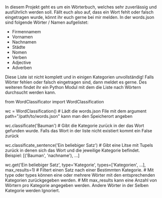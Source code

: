 In diesem Projekt geht es um ein Wörterbuch, welches sehr zuverlässig
und ausführlich werden soll. Fällt euch also auf, dass ein Wort fehlt
oder falsch eingetragen wurde, könnt ihr euch gerne bei mir melden.
In der words.json sind folgende Wörter / Namen aufgelistet:

- Firmennamem
- Vornamen
- Nachnamen
- Städte
- Nomen
- Verben
- Adjective
- Adverben


Diese Liste ist nicht komplett und in einigen Kategorien unvollständig! Falls Wörter fehlen oder falsch eingetragen sind, dann meldet es gerne.
Des weiteren findet ihr ein Python Modul mit dem die Liste nach Wörtern durchsucht werden kann.

from WordClassificator import WordClassification

wc = WordClassification()       # Lädt die words.json File mit dem argument path="/path/to/words.json" kann man den Speicherort angeben

wc.classificate('Bauman')       # Gibt die Kategorie zurück in der das Wort gefunden wurde. Falls das Wort in der liste nicht existiert kommt ein False zurück

wc.classificate_sentence('Ein beliebiger Satz')         # Gibt eine Litse mit Tupels zurück in denen sich das Wort und die jeweilige Kategorie befindet. Beispiel: [('Bauman', 'nachname'), ...]

wc.get('Ein beliebiger Satz', type='Kategorie', types=['Kategorien', ...], max_results=1)         # Filtert einen Satz nach einer Bestimmten Kategorie.
                                                                                                  # Mit type oder types können eine oder mehrere Wörter mit den entsprechenden Kategorien zurückgegeben werden.
                                                                                                  # Mit max_results kann eine Anzahl von Wörtern pro Kategorie angegeben werden. Andere Wörter in der Selben Kategorie werden Ignoriert.
